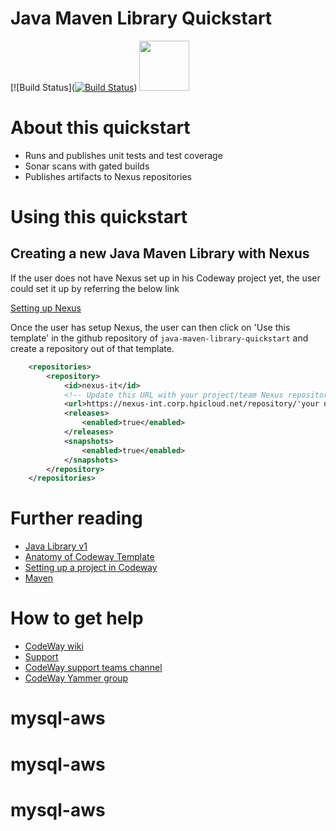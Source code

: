 # Java Maven Library Quickstart
[![Build Status]([![Build Status](https://dev.azure.com/hpcodeway/OneCloud/_apis/build/status/Quickstarts/onecloud.java-library-quickstart?repoName=onecloud%2Fjava-library-quickstart&branchName=master)](https://dev.azure.com/hpcodeway/OneCloud/_build/latest?definitionId=9077&repoName=onecloud%2Fjava-library-quickstart&branchName=master))
<a href="https://sq.corp.hpicloud.net/dashboard?id=onecloud_java-library-quickstart.unit">
<img src="https://docs.sonarqube.org/latest/images/SonarQubeIcon.svg" width="80">
</a>

# About this quickstart

* Runs and publishes unit tests and test coverage
* Sonar scans with gated builds
* Publishes artifacts to Nexus repositories

# Using this quickstart

## Creating a new Java Maven Library with Nexus

If the user does not have Nexus set up in his Codeway project yet, the user could set it up by referring the below link 

[Setting up Nexus](https://rndwiki.inc.hpicorp.net/confluence/display/softwareathp/How+to+integrate+ADO+to+Nexus)

Once the user has setup Nexus, the user can then click on 'Use this template' in the github repository of `java-maven-library-quickstart` and create a repository out of that template.

```xml
    <repositories>
        <repository>
            <id>nexus-it</id>
            <!-- Update this URL with your project/team Nexus repository -->
            <url>https://nexus-int.corp.hpicloud.net/repository/'your nexus repository'/</url>
            <releases>
                <enabled>true</enabled>
            </releases>
            <snapshots>
                <enabled>true</enabled>
            </snapshots>
        </repository>
    </repositories>
 ```

# Further reading

* [Java Library v1](https://pages.github.azc.ext.hp.com/codeway/templates/docs/v1.0/pipeline-templates/onecloud-java-library-v1.html)
* [Anatomy of Codeway Template](https://rndwiki.inc.hpicorp.net/confluence/pages/viewpage.action?pageId=1160910093)
* [Setting up a project in Codeway](https://rndwiki.inc.hpicorp.net/confluence/display/softwareathp/Setup+a+new+project+in+CodeWay)
* [Maven](http://maven.apache.org/guides/introduction/introduction-to-the-pom.html)

# How to get help

* [CodeWay wiki](https://rndwiki.inc.hpicorp.net/confluence/display/softwareathp/HP+CodeWay)
* [Support](https://rndwiki.inc.hpicorp.net/confluence/display/softwareathp/Support+and+SLAs)
* [CodeWay support teams channel](https://teams.microsoft.com/l/channel/19%3a77e2e2b481f546729871fee3efbe0e63%40thread.skype/Support?groupId=62118f2d-d3e3-4d3f-bda5-f480137333de&tenantId=ca7981a2-785a-463d-b82a-3db87dfc3ce6)
* [CodeWay Yammer group](https://www.yammer.com/hp.com/?show_login=true#/threads/inGroup?type=in_group&feedId=5283897344&view=all)
# mysql-aws
# mysql-aws
# mysql-aws
